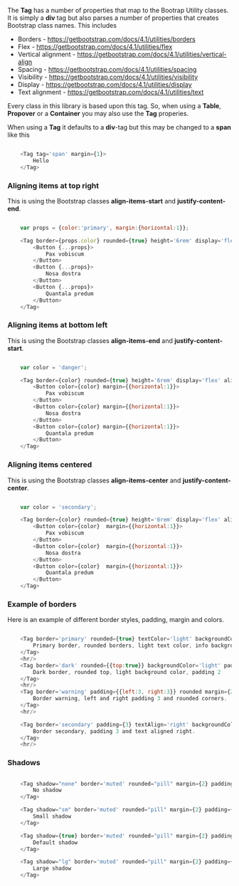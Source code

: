 

The **Tag** has a number of properties that map to the Bootrap Utility classes.
It is simply a **div** tag but also parses a number of properties that 
creates Bootstrap class names. This includes

* Borders - https://getbootstrap.com/docs/4.1/utilities/borders
* Flex - https://getbootstrap.com/docs/4.1/utilities/flex
* Vertical alignment - https://getbootstrap.com/docs/4.1/utilities/vertical-align
* Spacing - https://getbootstrap.com/docs/4.1/utilities/spacing
* Visibility - https://getbootstrap.com/docs/4.1/utilities/visibility
* Display - https://getbootstrap.com/docs/4.1/utilities/display
* Text alignment - https://getbootstrap.com/docs/4.1/utilities/text

Every class in this library is based upon this tag. So, when using a **Table**, **Propover** or a **Container**
you may also use the **Tag** properies.

When using a **Tag** it defaults to a **div**-tag but this may be changed to a **span** like this


```js static

    <Tag tag='span' margin={1}>
        Hello
    </Tag>
```


### Aligning items at top right

This is using the Bootstrap classes **align-items-start** and **justify-content-end**.


```js

    var props = {color:'primary', margin:{horizontal:1}};

    <Tag border={props.color} rounded={true} height='6rem' display='flex' alignItems='start' justifyContent='end' padding={2} >
        <Button {...props}>
            Pax vobiscum
        </Button>
        <Button {...props}>
            Nosa dostra
        </Button>
        <Button {...props}>
            Quantala predum
        </Button>
    </Tag>

```


### Aligning items at bottom left

This is using the Bootstrap classes **align-items-end** and **justify-content-start**.

```js

    var color = 'danger';

    <Tag border={color} rounded={true} height='6rem' display='flex' alignItems='end' justifyContent='start' padding={2} >
        <Button color={color} margin={{horizontal:1}}>
            Pax vobiscum
        </Button>
        <Button color={color} margin={{horizontal:1}}>
            Nosa dostra
        </Button>
        <Button color={color} margin={{horizontal:1}}>
            Quantala predum
        </Button>
    </Tag>

```

### Aligning items centered

This is using the Bootstrap classes **align-items-center** and **justify-content-center**.

```js

    var color = 'secondary';

    <Tag border={color} rounded={true} height='6rem' display='flex' alignItems='center' justifyContent='center' padding={2} >
        <Button color={color}  margin={{horizontal:1}}>
            Pax vobiscum
        </Button>
        <Button color={color}  margin={{horizontal:1}}>
            Nosa dostra
        </Button>
        <Button color={color}  margin={{horizontal:1}}>
            Quantala predum
        </Button>
    </Tag>

```


### Example of borders

Here is an example of different border styles, padding, margin and colors.

```js

    <Tag border='primary' rounded={true} textColor='light' backgroundColor='info' padding={{left:3, right:3, bottom:2, top:2}}>
        Primary border, rounded borders, light text color, info background color and some padding 
    </Tag>
    <hr/>
    <Tag border='dark' rounded={{top:true}} backgroundColor='light' padding={2}>
        Dark border, rounded top, light background color, padding 2
    </Tag>
    <hr/>
    <Tag border='warning' padding={{left:3, right:3}} rounded margin={2}>
        Border warning, left and right padding 3 and rounded corners.
    </Tag>
    <hr/>

    <Tag border='secondary' padding={3} textAlign='right' backgroundColor='light'>
        Border secondary, padding 3 and text aligned right.
    </Tag>
    <hr/>


```

### Shadows

```js

    <Tag shadow="none" border='muted' rounded="pill" margin={2} padding={{left:4, right:4, vertical:2}}>
        No shadow
    </Tag>

    <Tag shadow="sm" border='muted' rounded="pill" margin={2} padding={{left:4, right:4, vertical:2}}>
        Small shadow
    </Tag>

    <Tag shadow={true} border='muted' rounded="pill" margin={2} padding={{left:4, right:4, vertical:2}}>
        Default shadow
    </Tag>

    <Tag shadow="lg" border='muted' rounded="pill" margin={2} padding={{left:4, right:4, vertical:2}}>
        Large shadow
    </Tag>


```

